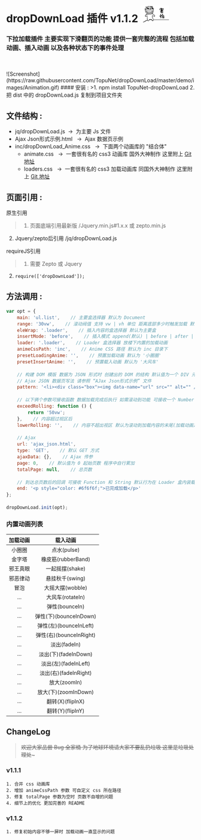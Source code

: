 # dropDownLoad 插件 v1.1.2     ![233](https://raw.githubusercontent.com/TopuNet/dropDownLoad/master/demo/images/16471b1b26636f263a21115df68cb769.gif)
### 下拉加载插件 主要实现下滑翻页的功能 提供一套完整的流程 包括加载动画、插入动画 以及各种状态下的事件处理
<br />
<br />
![Screenshot](https://raw.githubusercontent.com/TopuNet/dropDownLoad/master/demo/images/Animation.gif)
#### 安装 :
>1. npm install TopuNet-dropDownLoad
2. 把 dist 中的 dropDownLoad.js 复制到项目文件夹

## 文件结构 :
* jq/dropDownLoad.js&nbsp;&nbsp;->&nbsp;&nbsp;为主要 Js 文件
* Ajax Json形式示例.html&nbsp;&nbsp;&nbsp;->&nbsp;&nbsp;Ajax 数据页示例
* inc/dropDownLoad_Anime.css&nbsp;&nbsp;&nbsp;->&nbsp;&nbsp;下面两个动画库的 "结合体"
	* animate.css&nbsp;&nbsp;&nbsp;->&nbsp;&nbsp;一套很有名的 css3 动画库 国外大神制作 这里附上 [Git 地址](https://github.com/daneden/animate.css)
	* loaders.css&nbsp;&nbsp;&nbsp;->&nbsp;&nbsp;一套很有名的 css3 加载动画库 同国外大神制作 这里附上 [Git 地址](https://github.com/ConnorAtherton/loaders.css)

## 页面引用 :
原生引用
> 1. 页面底端引用最新版 /Jquery.min.js#1.x.x 或 zepto.min.js
2. Jquery/zepto后引用 /jq/dropDownLoad.js

requireJS引用
>1. 需要 Zepto 或 Jquery
2. `require(['dropDownLoad']);`

## 方法调用 :
``` javascript
var opt = {
	main: 'ul.list',    // 主要盒选择器 默认为 Document
	range: '30vw',    // 滚动阀值 支持 vw | vh 单位 距离底部多少时触发加载 默认值为 Loader 盒的高度
	eleWrap: '.loader',    // 插入内容的盒选择器 默认为主要盒
	insertMode: 'before',    // 插入模式 append(默认) | before | after | prepend
	loader: '.loader',    // Loader 盒选择器 放楼下内置的加载动画
	animeCssPath: 'inc',    // Anime CSS 路径 默认为 inc 目录下
	presetLoadingAnime: '',    // 预置加载动画 默认为 '小圈圈'
	presetInsertAnime: '',    // 预置载入动画 默认为 '大风车'

	// 构建 DOM 模版 数据为 JSON 形式时 创建出的 DOM 的结构 默认值为一个 DIV 元素 data-name 属性和数据名称对应 IMG标签数据默认装载到其 src 属性内
	// Ajax JSON 数据页写法 请参照 “AJax Json形式示例” 文件
	pattern: '<li><div class="box"><img data-name="url" src="" alt="" /><div class="right" data-name="content"></div></div></li>',

	// 以下俩个参数可接收函数 数据加载完成后执行 如需滚动到功能 可接收一个 Number(px) | String -> 比如 '10px' '10vw' 等类型的值 也可让函数返回这两个类型的值 触发滚动
	exceedRolling: function () {
	    return '50vw';
	},    // 内容超过视区后
	lowerRolling: '',    // 内容不超出视区 默认为滚动到加载内容的末尾(加载动画之上) 如特殊布局会出问题 请自行传值滚动 如需取消默认行为 传 Null

	// Ajax
	url: 'ajax_json.html',
	type: 'GET',    // 默认 GET 方式
	ajaxData: {},    // Ajax 传参
	page: 0,    // 默认值为 0 起始页数 程序中自行累加
	totalPage: null,    // 总页数

	// 到达总页数后的回调 可接收 Function 和 String 默认行为在 Loader 盒内装载一条提示 可传 String 自定义其内容 如需取消默认行为 传 Null
	end: '<p style="color: #6f6f6f;">已完成加载</p>'
};

dropDownLoad.init(opt);
```
### 内置动画列表
| 加载动画        | 载入动画   |
| :--------:   | :-----:  |
| 小圈圈     | 点水(pulse) |
| 金字塔        |   橡皮筋(rubberBand)   |  
| 邪王真眼        |    一起摇摆(shake)    |
| 邪恶律动        |    悬挂秋千(swing)    |
| 冒泡        |    大摇大摆(wobble)   |
| ...        |    大风车(rotateIn)   |
| ...        |    弹性(bounceIn)   |
| ...        |    弹性(下)(bounceInDown)   |
| ...        |    弹性(左)(bounceInLeft)   |
| ...        |    弹性(右)(bounceInRight)   |
| ...        |    淡出(fadeIn)   |
| ...        |    淡出(下)(fadeInDown)   |
| ...        |    淡出(左)(fadeInLeft)   |
| ...        |    淡出(右)(fadeInRight)   |
| ...        |    放大(zoomIn)   |
| ...        |    放大(下)(zoomInDown)   |
| ...        |    翻转(X)(flipInX)   |
| ...        |    翻转(Y)(flipInY)   |
## ChangeLog
> ~~欢迎大家品尝 Bug 全家桶 为了地球环境请大家不要乱扔垃圾 这里是垃圾处理处~~~

### v1.1.1
	1. 合并 css 动画库
	2. 增加 animeCssPath 参数 可自定义 css 所在路径
	3. 修复 totalPage 参数为空时 页数不自增的问题
	4. 细节上的优化 更加完善的 README

### v1.1.2
	1. 修复初始内容不够一屏时 加载动画一直显示的问题
